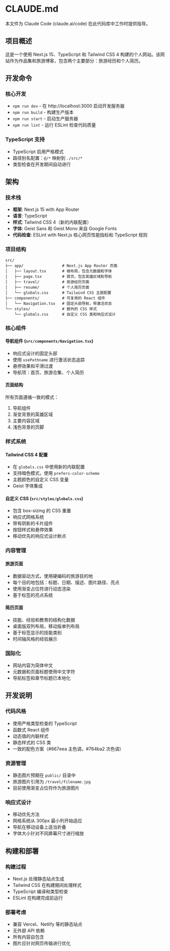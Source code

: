 # CLAUDE.md

本文件为 Claude Code (claude.ai/code) 在此代码库中工作时提供指导。

## 项目概述

这是一个使用 Next.js 15、TypeScript 和 Tailwind CSS 4 构建的个人网站。该网站作为作品集和旅游博客，包含两个主要部分：旅游经历和个人简历。

## 开发命令

### 核心开发
- `npm run dev` - 在 http://localhost:3000 启动开发服务器
- `npm run build` - 构建生产版本
- `npm run start` - 启动生产服务器
- `npm run lint` - 运行 ESLint 检查代码质量

### TypeScript 支持
- TypeScript 启用严格模式
- 路径别名配置：`@/*` 映射到 `./src/*`
- 类型检查在开发期间自动进行

## 架构

### 技术栈
- **框架**: Next.js 15 with App Router
- **语言**: TypeScript
- **样式**: Tailwind CSS 4（新的内联配置）
- **字体**: Geist Sans 和 Geist Mono 来自 Google Fonts
- **代码检查**: ESLint with Next.js 核心网页性能指标和 TypeScript 规则

### 项目结构
```
src/
├── app/                 # Next.js App Router 页面
│   ├── layout.tsx       # 根布局，包含元数据和字体
│   ├── page.tsx         # 首页，包含英雄区域和导航
│   ├── travel/          # 旅游经历页面
│   ├── resume/          # 个人简历页面
│   └── globals.css      # Tailwind CSS 主题配置
├── components/          # 可复用的 React 组件
│   └── Navigation.tsx   # 固定头部导航，带激活状态
└── styles/              # 额外的 CSS 样式
    └── globals.css      # 自定义 CSS 类和响应式设计
```

### 核心组件

#### 导航组件 (`src/components/Navigation.tsx`)
- 响应式设计的固定头部
- 使用 `usePathname` 进行激活状态追踪
- 悬停效果和平滑过渡
- 导航项：首页、旅游合集、个人简历

#### 页面结构
所有页面遵循一致的模式：
1. 导航组件
2. 渐变背景的英雄区域
3. 主要内容区域
4. 浅色背景的页脚

### 样式系统

#### Tailwind CSS 4 配置
- 在 `globals.css` 中使用新的内联配置
- 支持暗色模式，使用 `prefers-color-scheme`
- 主题颜色的自定义 CSS 变量
- Geist 字体集成

#### 自定义 CSS (`src/styles/globals.css`)
- 包含 box-sizing 的 CSS 重置
- 响应式网格系统
- 带有阴影的卡片组件
- 按钮样式和悬停效果
- 移动优先的响应式设计断点

### 内容管理

#### 旅游页面
- 数据驱动方式，使用硬编码的旅游目的地
- 每个目的地包括：标题、日期、描述、图片路径、亮点
- 使用渐变占位符进行动态渲染
- 基于标签的亮点系统

#### 简历页面
- 技能、经验和教育的结构化数据
- 桌面版双列布局，移动版单列布局
- 基于标签显示的技能类别
- 时间轴风格的经验展示

### 国际化
- 网站内容为简体中文
- 元数据和页面标题使用中文字符
- 导航标签和章节标题已本地化

## 开发说明

### 代码风格
- 使用严格类型检查的 TypeScript
- 函数式 React 组件
- 动态值的内联样式
- 静态样式的 CSS 类
- 一致的配色方案（#667eea 主色调，#764ba2 次色调）

### 资源管理
- 静态图片预期在 `public/` 目录中
- 旅游图片引用为 `/travel/filename.jpg`
- 目前使用渐变占位符作为旅游图片

### 响应式设计
- 移动优先方法
- 网格系统从 300px 最小列开始适应
- 导航在移动设备上适当折叠
- 字体大小针对不同屏幕尺寸进行缩放

## 构建和部署

### 构建过程
- Next.js 处理静态站点生成
- Tailwind CSS 在构建期间处理样式
- TypeScript 编译和类型检查
- ESLint 在构建完成前运行

### 部署考虑
- 兼容 Vercel、Netlify 等的静态站点
- 无外部 API 依赖
- 所有内容自包含
- 图片应针对网页传输进行优化